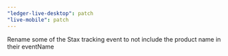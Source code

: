 ```yaml
---
"ledger-live-desktop": patch
"live-mobile": patch
---
```


Rename some of the Stax tracking event to not include the product name in their eventName
